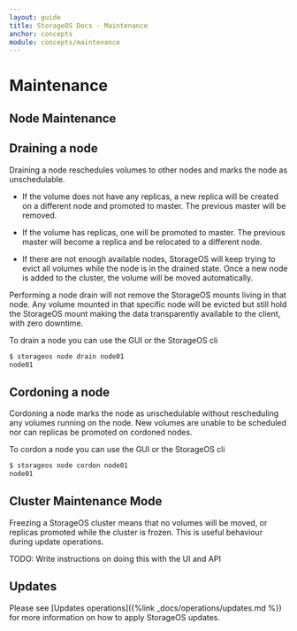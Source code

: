 ```yaml
---
layout: guide
title: StorageOS Docs - Maintenance
anchor: concepts
module: concepts/maintenance
---
```


# Maintenance

## Node Maintenance

## Draining a node

Draining a node reschedules volumes to other nodes and marks the node as
unschedulable.

* If the volume does not have any replicas, a new replica will be created on a
different node and promoted to master. The previous master will be removed.

* If the volume has replicas, one will be promoted to master. The previous master
will become a replica and be relocated to a different node.

* If there are not enough available nodes, StorageOS will keep trying to evict all
volumes while the node is in the drained state. Once a new node is added to the
cluster, the volume will be moved automatically.

Performing a node drain will not remove the StorageOS mounts living in that
node. Any volume mounted in that specific node will be evicted but still hold
the StorageOS mount making the data transparently available to the client, with
zero downtime.

To drain a node you can use the GUI or the StorageOS cli
```bash
$ storageos node drain node01
node01
```

## Cordoning a node

Cordoning a node marks the node as unschedulable without rescheduling any
volumes running on the node. New volumes are unable to be scheduled nor can replicas
be promoted on cordoned nodes.

To cordon a node you can use the GUI or the StorageOS cli
```bash
$ storageos node cordon node01
node01
```

## Cluster Maintenance Mode

Freezing a StorageOS cluster means that no volumes will be moved, or replicas
promoted while the cluster is frozen. This is useful behaviour during update
operations. 

TODO: Write instructions on doing this with the UI and API

## Updates

Please see [Updates operations]({%link _docs/operations/updates.md %}) for
more information on how to apply StorageOS updates. 
